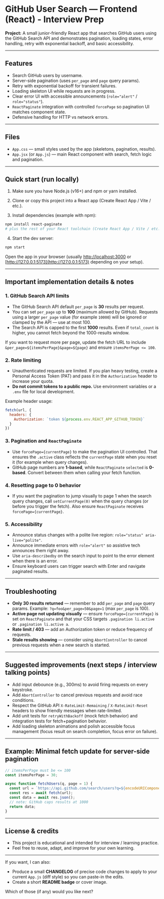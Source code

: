 # GitHub User Search — Frontend (React) - Interview Prep

**Project:** A small junior-friendly React app that searches GitHub users using the GitHub Search API and demonstrates pagination, loading states, error handling, retry with exponential backoff, and basic accessibility.

---

## Features

* Search GitHub users by username.
* Server-side pagination (uses `per_page` and `page` query params).
* Retry with exponential backoff for transient failures.
* Loading skeleton UI while requests are in progress.
* Clear error UI with accessible announcements (`role="alert"` / `role="status"`).
* `ReactPaginate` integration with controlled `forcePage` so pagination UI matches component state.
* Defensive handling for HTTP vs network errors.

---

## Files

* `App.css` — small styles used by the app (skeletons, pagination, results).
* `App.jsx` (or `App.js`) — main React component with search, fetch logic and pagination.

---

## Quick start (run locally)

1. Make sure you have Node.js (v16+) and npm or yarn installed.

2. Clone or copy this project into a React app (Create React App / Vite / etc.).

3. Install dependencies (example with npm):

```bash
npm install react-paginate
# plus the rest of your React toolchain (Create React App / Vite / etc.)
```

4. Start the dev server:

```bash
npm start
```

Open the app in your browser (usually [http://localhost:3000](http://localhost:3000) or [http://127.0.0.1:5173](http://127.0.0.1:5173) depending on your setup).

---

## Important implementation details & notes

### 1. GitHub Search API limits

* The GitHub Search API default `per_page` is **30** results per request.
* You can set `per_page` up to **100** (maximum allowed by GitHub). Requests using a larger `per_page` value (for example `10000`) will be ignored or clamped by the API — use at most 100.
* The Search API is capped to the first **1000** results. Even if `total_count` is higher, you cannot fetch beyond the 1000-results window.

If you want to request more per page, update the fetch URL to include `&per_page=${itemsPerPage}&page=${page}` and ensure `itemsPerPage <= 100`.

### 2. Rate limiting

* Unauthenticated requests are limited. If you plan heavy testing, create a Personal Access Token (PAT) and pass it in the `Authorization` header to increase your quota.
* **Do not commit tokens to a public repo.** Use environment variables or a `.env` file for local development.

Example header usage:

```js
fetch(url, {
  headers: {
    Authorization: `token ${process.env.REACT_APP_GITHUB_TOKEN}`
  }
})
```

### 3. Pagination and `ReactPaginate`

* Use `forcePage={currentPage}` to make the pagination UI controlled. That ensures the `.active` class reflects the `currentPage` state when you reset it (for example when query changes).
* GitHub page numbers are **1-based**, while `ReactPaginate` `selected` is **0-based**. Convert between them when calling your fetch function.

### 4. Resetting page to 0 behavior

* If you want the pagination to jump visually to page 1 when the search query changes, call `setCurrentPage(0)` when the query changes (or before you trigger the fetch). Also ensure `ReactPaginate` receives `forcePage={currentPage}`.

### 5. Accessibility

* Announce status changes with a polite live region: `role="status" aria-live="polite"`.
* Announce immediate errors with `role="alert"` so assistive tech announces them right away.
* Use `aria-describedby` on the search input to point to the error element when there is an error.
* Ensure keyboard users can trigger search with Enter and navigate paginated results.

---

## Troubleshooting

* **Only 30 results returned** — remember to add `per_page` and `page` query params. Example: `?q=foo&per_page=50&page=1` (max `per_page` is 100).
* **Active page not updating visually** — ensure `forcePage={currentPage}` is set on `ReactPaginate` and that your CSS targets `.pagination li.active` or `.pagination li.active a`.
* **Rate limit / 403** — add an Authorization token or reduce frequency of requests.
* **Stale results showing** — consider using `AbortController` to cancel previous requests when a new search is started.

---

## Suggested improvements (next steps / interview talking points)

* Add input debounce (e.g., 300ms) to avoid firing requests on every keystroke.
* Add `AbortController` to cancel previous requests and avoid race conditions.
* Respect the GitHub API `X-RateLimit-Remaining` / `X-RateLimit-Reset` headers to show friendly messages when rate-limited.
* Add unit tests for `retryWithBackoff` (mock fetch behavior) and integration tests for fetch+pagination behavior.
* Add loading skeleton animations and polish accessible focus management (focus result on search completion, focus error on failure).

---

## Example: Minimal fetch update for server-side pagination

```js
// itemsPerPage must be <= 100
const itemsPerPage = 30;

async function fetchUsers(q, page = 1) {
  const url = `https://api.github.com/search/users?q=${encodeURIComponent(q)}&per_page=${itemsPerPage}&page=${page}`;
  const res = await fetch(url);
  const data = await res.json();
  // note: GitHub caps results at 1000
  return data;
}
```

---

## License & credits

* This project is educational and intended for interview / learning practice.
* Feel free to reuse, adapt, and improve for your own learning.

---

If you want, I can also:

* Produce a small **CHANGELOG** of precise code changes to apply to your current `App.js` (diff style) so you can paste-in the edits.
* Create a short **README badge** or cover image.

Which of those (if any) would you like next?
